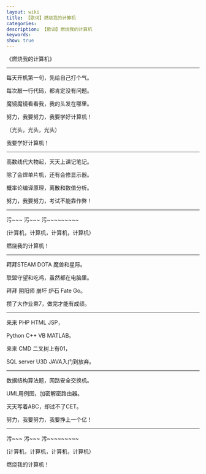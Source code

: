 ```yaml
---
layout: wiki
title: 【歌词】燃烧我的计算机
categories: 
description: 【歌词】燃烧我的计算机
keywords: 
show: true
---
```


《燃烧我的计算机》

---

每天开机第一句，先给自己打个气。

每次敲一行代码，都肯定没有问题。

魔镜魔镜看看我，我的头发在哪里。

努力，我要努力，我要学好计算机！

（光头，光头，光头）

我要学好计算机！

---

高数线代大物起，天天上课记笔记。

除了会焊单片机，还有会修显示器。

概率论编译原理，离散和数值分析。

努力，我要努力，考试不能靠作弊！

---

污~~~ 污~~~ 污~~~~~~~~~

(计算机，计算机，计算机，计算机）

燃烧我的计算机！

---

拜拜STEAM  DOTA 魔兽和星际。

联盟守望和吃鸡，虽然都在电脑里。

拜拜 阴阳师 崩坏 炉石 Fate Go。

攒了大作业乘7，做完才能有成绩。

---

来来 PHP HTML JSP，

Python C++ VB MATLAB。

来来 CMD 二叉树上有01，

SQL server U3D JAVA入门到放弃。

---

数据结构算法题，网路安全交换机。

UML用例图，加密解密路由器。

天天写着ABC，却过不了CET。

努力，我要努力，我要挣上一个亿！

---

污~~~ 污~~~ 污~~~~~~~~~

(计算机，计算机，计算机，计算机）

燃烧我的计算机！


